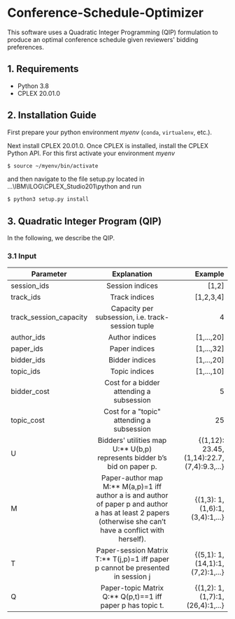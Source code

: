 # Conference-Schedule-Optimizer
This software uses a Quadratic Integer Programming (QIP) formulation to produce an optimal conference schedule given reviewers' bidding preferences.

## 1. Requirements

* Python 3.8
* CPLEX 20.01.0 

## 2. Installation Guide

First prepare your python environment *myenv* (`conda`, `virtualenv`, etc.).

Next install CPLEX 20.01.0. Once CPLEX is installed, install the CPLEX Python API. For this first activate your environment *myenv* 
		
```bash
$ source ~/myenv/bin/activate
```
		
and then navigate to the file setup.py located in ...\IBM\ILOG\CPLEX_Studio201\python and run

```bash
$ python3 setup.py install
```

## 3. Quadratic Integer Program (QIP)
In the following, we describe the QIP.

### 3.1 Input

| Parameter        | Explanation | Example  |
| ------------- |:-------------:| -----:|
| session_ids      | Session indices | [1,2] |
| track_ids      | Track indices | [1,2,3,4] |
| track_session_capacity      | Capacity per subsession, i.e. track-session tuple | 4 |
| author_ids      | Author indices | [1,...,20] |
| paper_ids      | Paper indices | [1,...,32] |
| bidder_ids      | Bidder indices | [1,...,20] |
| topic_ids      | Topic indices | [1,...,10] |
| bidder_cost      | Cost for a bidder attending a subsession | 5 |
| topic_cost      | Cost for a "topic" attending a subsession | 25 |
| U      | Bidders' utilities map U:** U(b,p) represents bidder b’s bid on paper p. | {(1,12): 23.45, (1,14):22.7, (7,4):9.3,...} |
| M      | Paper-author map M:** M(a,p)=1 iff author a is and author of paper p and author a has at least 2 papers (otherwise she can’t have a conflict with herself). | {(1,3): 1, (1,6):1, (3,4):1,...} |
| T      | Paper-session Matrix T:** T(j,p)=1 iff paper p cannot be presented in session j | {(5,1): 1, (14,1):1, (7,2):1,...} |
| Q      | Paper-topic Matrix Q:** Q(p,t)==1 iff paper p has topic t. | {(1,2): 1, (1,7):1, (26,4):1,...} |

